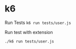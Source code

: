 # k6

Run Tests
``` k6 run tests/user.js ```

Run test with extension 

``` ./k6 run tests/user.js ```


